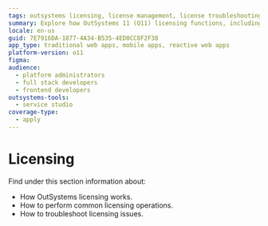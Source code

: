 ```yaml
---
tags: outsystems licensing, license management, license troubleshooting, application licensing
summary: Explore how OutSystems 11 (O11) licensing functions, including common operations and troubleshooting tips.
locale: en-us
guid: 7E7916DA-1877-4A34-B535-4ED0CC8F2F38
app_type: traditional web apps, mobile apps, reactive web apps
platform-version: o11
figma:
audience:
  - platform administrators
  - full stack developers
  - frontend developers
outsystems-tools:
  - service studio
coverage-type:
  - apply
---
```


# Licensing

Find under this section information about:

* How OutSystems licensing works.
* How to perform common licensing operations.
* How to troubleshoot licensing issues.
